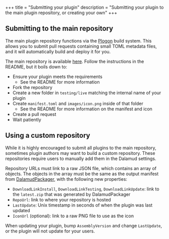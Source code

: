 +++
title = "Submitting your plugin"
description = "Submitting your plugin to the main plugin repository, or creating your own"
+++

## Submitting to the main repository

The main plugin repository functions via the [Plogon](https://github.com/goatcorp/Plogon) build system. This allows you to submit pull requests containing small TOML metadata files, and it will automatically build and deploy it for you.

The main repository is available [here](https://github.com/goatcorp/DalamudPluginsD17). Follow the instructions in the README, but it boils down to:

- Ensure your plugin meets the requirements
  - See the README for more information
- Fork the repository
- Create a new folder in `testing/live` matching the internal name of your plugin
- Create `manifest.toml` and `images/icon.png` inside of that folder
  - See the README for more information on the manifest and icon
- Create a pull request
- Wait patiently

## Using a custom repository

While it is highly encouraged to submit all plugins to the main repository, sometimes plugin authors may want to build a custom repository. These repositories require users to manually add them in the Dalamud settings.

Repository URLs must link to a raw JSON file, which contains an array of objects. The objects in the array must be the same as the output manifest from [DalamudPackager](https://github.com/goatcorp/DalamudPackager), with the following new properties:

- `DownloadLinkInstall`, `DownloadLinkTesting`, `DownloadLinkUpdate`: link to the `latest.zip` that was generated by DalamudPackager
- `RepoUrl`: link to where your repository is hosted
- `LastUpdate`: Unix timestamp in seconds of when the plugin was last updated
- `IconUrl` (optional): link to a raw PNG file to use as the icon

When updating your plugin, bump `AssemblyVersion` and change `LastUpdate`, or the plugin will not update for your users.
